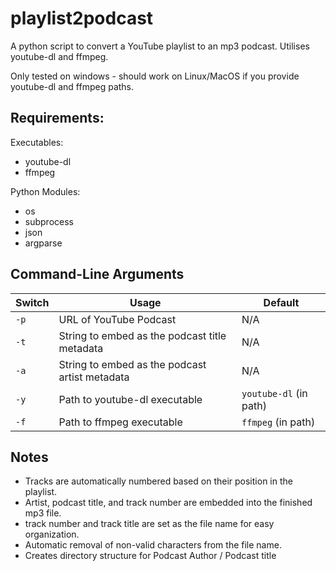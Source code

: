 # playlist2podcast

A python script to convert a YouTube playlist to an mp3 podcast. Utilises youtube-dl and ffmpeg.

Only tested on windows - should work on Linux/MacOS if you provide youtube-dl and ffmpeg paths.

## Requirements:

Executables:  
* youtube-dl   
* ffmpeg  

Python Modules:
* os
* subprocess
* json
* argparse

## Command-Line Arguments

| Switch    | Usage                                             | Default           |
|-          |-                                                  | -                 |
| `-p`      | URL of YouTube Podcast                            | N/A
| `-t`      | String to embed as the podcast title metadata     | N/A
| `-a`      | String to embed as the podcast artist metadata    | N/A
| `-y`      | Path to youtube-dl executable                     | `youtube-dl` (in path)  |
| `-f`      | Path to ffmpeg executable                         | `ffmpeg` (in path)      |

## Notes

* Tracks are automatically numbered based on their position in the playlist.
* Artist, podcast title, and track number are embedded into the finished mp3 file.
* track number and track title are set as the file name for easy organization.
* Automatic removal of non-valid characters from the file name.
* Creates directory structure for Podcast Author / Podcast title 